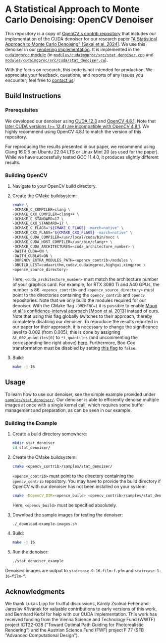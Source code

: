 # A Statistical Approach to Monte Carlo Denoising: OpenCV Denoiser

This repository is a copy of [OpenCV's contrib repository](https://github.com/opencv/opencv_contrib) that includes our implementation of the CUDA denoiser for our research paper ["A Statistical Approach to Monte Carlo Denoising" [Sakai et al. 2024]](https://www.cg.tuwien.ac.at/StatMC).
We use this denoiser in our [rendering implementation](https://github.com/cg-tuwien/StatMC).
It is implemented in the [`cudaimgproc` module](modules/cudaimgproc) (in [`modules/cudaimgproc/src/stat_denoiser.cpp`](modules/cudaimgproc/src/stat_denoiser.cpp) and [`modules/cudaimgproc/src/cuda/stat_denoiser.cu`](modules/cudaimgproc/src/cuda/stat_denoiser.cu)).

With the focus on research, this code is not intended for production.
We appreciate your feedback, questions, and reports of any issues you encounter; feel free to [contact us](https://www.cg.tuwien.ac.at/staff/HiroyukiSakai)!


## Build Instructions

### Prerequisites

We developed our denoiser using [CUDA 12.3](https://developer.nvidia.com/cuda-12-3-0-download-archive) and [OpenCV 4.8.1](https://github.com/opencv/opencv/releases/tag/4.8.1).
Note that [later CUDA versions (>= 12.4) are incompatible with OpenCV 4.8.1](https://github.com/opencv/opencv_contrib/issues/3690).
We highly recommend using OpenCV 4.8.1 to match the version of this repository.

For reproducing the results presented in our paper, we recommend using Clang 16.0.6 on Ubuntu 22.04 LTS or Linux Mint 20 (as used for the paper).
While we have successfully tested GCC 11.4.0, it produces slightly different results.

### Building OpenCV

1.  Navigate to your OpenCV build directory.

2.  Create the CMake buildsystem:

    ```bash
    cmake \
    -DCMAKE_C_COMPILER=clang \
    -DCMAKE_CXX_COMPILER=clang++ \
    -DCMAKE_C_STANDARD=17 \
    -DCMAKE_CXX_STANDARD=17 \
    -DCMAKE_C_FLAGS="${CMAKE_C_FLAGS} -march=native" \
    -DCMAKE_CXX_FLAGS="${CMAKE_CXX_FLAGS} -march=native" \
    -DCMAKE_CUDA_COMPILER=/usr/local/cuda/bin/nvcc \
    -DCMAKE_CUDA_HOST_COMPILER=/usr/bin/clang++ \
    -DCMAKE_CUDA_ARCHITECTURES=<cuda_architecture_number> \
    -DWITH_CUDA=ON \
    -DWITH_CUBLAS=ON \
    -DOPENCV_EXTRA_MODULES_PATH=<opencv_contrib>/modules \
    -DBUILD_LIST=cudaarithm,cudev,cudaimgproc,highgui,ximgproc \
    <opencv_source_directory>
    ```
    Here, `<cuda_architecture_number>` must match the architecture number of your graphics card.
    For example, for RTX 3080 Ti and A40 GPUs, the number is 86.
    `<opencv_contrib>` and `<opencv_source_directory>` must point to the directories containing the `opencv_contrib` and `opencv` repositories.
    Note that we only build the modules required for our denoiser.
    With the CMake flag `-DMEMFNC=1` it is possible to enable [Moon et al.'s confidence-interval approach [Moon et al. 2013]](https://doi.org/10.1111/cgf.12004) instead of ours.
    Note that using this flag globally switches to their approach, thereby completely disabling our denoiser.
    To reproduce the results reported in our paper for their approach, it is necessary to change the significance level to 0.002 (from 0.005); this is done by assigning `&t_002_quantiles[0]` to `*t_quantiles` (and uncommenting the corresponding line right above) [here](modules/cudaimgproc/src/cuda/stat_denoiser.cu#L67).
    Furthermore, Box-Cox transformation must be disabled by setting [this flag](https://github.com/cg-tuwien/StatMC/blob/master/src/statistics/statpath.cpp#L1043) to `false`.

3.  Build:
    ```bash
    make -j 16
    ```


## Usage

To learn how to use our denoiser, see the simple example provided under [`samples/stat_denoiser/`](samples/stat_denoiser).
Our denoiser is able to efficiently denoise multiple images at once with a single kernel call, which requires some buffer management and preparation, as can be seen in our example.

### Building the Example

1.  Create a build directory somewhere:
    ```bash
    mkdir stat_denoiser
    cd stat_denoiser/
    ```

2.  Create the CMake buildsystem:
    ```bash
    cmake <opencv_contrib>/samples/stat_denoiser/
    ```
    `<opencv_contrib>` must point to the directory containing the `opencv_contrib` repository.
    You may have to provide the build directory if OpenCV with our denoiser has not been installed on your system:
    ```bash
    cmake -DOpenCV_DIR=<opencv_build> <opencv_contrib>/samples/stat_denoiser/
    ```
    Here, `<opencv_build>` must be specified absolutely.

3.  Download the sample images for testing the denoiser:
    ```bash
    ./_download-example-images.sh
    ```

4.  Build:
    ```bash
    make -j 16
    ```

5.  Run the denoiser:
    ```bash
    ./stat_denoiser_example
    ```

Denoised images are output to `staircase-0-16-film-f.pfm` and `staircase-1-16-film-f`.


## Acknowledgments

We thank Lukas Lipp for fruitful discussions, Károly Zsolnai-Fehér and Jaroslav Křivánek for valuable contributions to early versions of this work, and Bernhard Kerbl for help with our CUDA implementation.
This work has received funding from the Vienna Science and Technology Fund (WWTF) project ICT22-028 ("Toward Optimal Path Guiding for Photorealistic Rendering") and the Austrian Science Fund (FWF) project F 77 (SFB "Advanced Computational Design").
